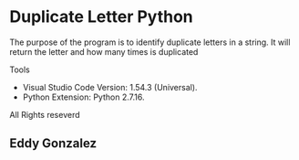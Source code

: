 # Duplicate Letter Python

The purpose of the program is to identify duplicate letters 
in a string. It will return the letter and how many times is duplicated


Tools
* Visual Studio Code Version: 1.54.3 (Universal).
* Python Extension: Python 2.7.16.

All Rights reseverd
## Eddy Gonzalez
